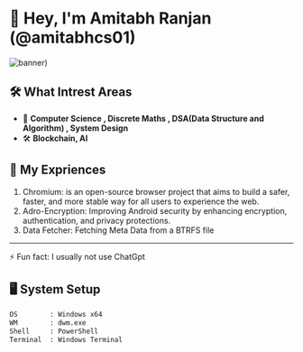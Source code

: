 # 👋 Hey, I'm Amitabh Ranjan (@amitabhcs01)

![banner](https://i.postimg.cc/3wDnXrhY/Screenshot-2025-02-10-000506.png))

## 🛠️ What Intrest Areas
- 📖 **Computer Science , Discrete Maths , DSA(Data Structure and Algorithm) , System Design**  
- 🛠️ **Blockchain, AI**  

## 🌱 My Expriences
1.  Chromium:  is an open-source browser project that aims to build a safer, faster, and more stable way for all users to experience the web.
2.  Adro-Encryption: Improving Android security by enhancing encryption, authentication, and privacy protections.
3.  Data Fetcher: Fetching Meta Data from a BTRFS file

---
⚡ Fun fact: I usually not use ChatGpt 

## 🖥️ System Setup
```bash
OS        : Windows x64
WM        : dwm.exe
Shell     : PowerShell
Terminal  : Windows Terminal
